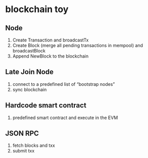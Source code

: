 # blockchain toy


## Node 
1. Create Transaction and broadcastTx
2. Create Block (merge all pending transactions in mempool) and broadcastBlock
3. Append NewBlock to the blockchain

## Late Join Node
1. connect to a predefined list of “bootstrap nodes”
2. sync blockchain

## Hardcode smart contract
1. predefined smart contract and execute in the EVM

## JSON RPC
1. fetch blocks and txx
2. submit txx

